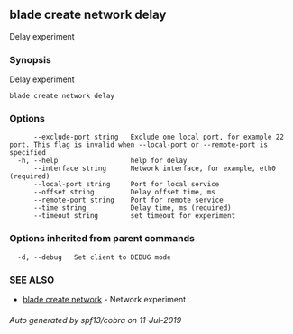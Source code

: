 ## blade create network delay

Delay experiment

### Synopsis

Delay experiment

```
blade create network delay
```

### Options

```
      --exclude-port string   Exclude one local port, for example 22 port. This flag is invalid when --local-port or --remote-port is specified
  -h, --help                  help for delay
      --interface string      Network interface, for example, eth0 (required)
      --local-port string     Port for local service
      --offset string         Delay offset time, ms
      --remote-port string    Port for remote service
      --time string           Delay time, ms (required)
      --timeout string        set timeout for experiment
```

### Options inherited from parent commands

```
  -d, --debug   Set client to DEBUG mode
```

### SEE ALSO

* [blade create network](blade_create_network.md)	 - Network experiment

###### Auto generated by spf13/cobra on 11-Jul-2019
